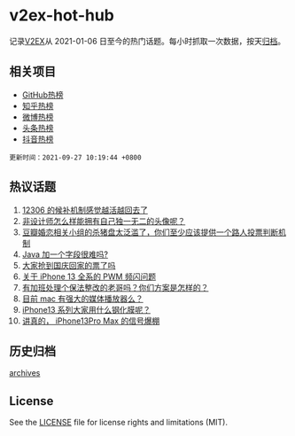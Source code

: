# v2ex-hot-hub

 记录[V2EX](https://www.v2ex.com/)从 2021-01-06 日至今的热门话题。每小时抓取一次数据，按天[归档](archives)。
 
 ## 相关项目

- [GitHub热榜](https://github.com/snaildev/github-hot-hub)
- [知乎热榜](https://github.com/snaildev/zhihu-hot-hub)
- [微博热榜](https://github.com/snaildev/weibo-hot-hub)
- [头条热榜](https://github.com/snaildev/toutiao-hot-hub)
- [抖音热榜](https://github.com/snaildev/douyin-hot-hub)


 `更新时间：2021-09-27 10:19:44 +0800`

## 热议话题

1. [12306 的候补机制感觉越活越回去了](https://www.v2ex.com/t/804383)
1. [非设计师怎么样能拥有自己独一无二的头像呢？](https://www.v2ex.com/t/804317)
1. [豆瓣婚恋相关小组的杀猪盘太泛滥了，你们至少应该提供一个路人投票判断机制](https://www.v2ex.com/t/804379)
1. [Java 加一个字段很难吗?](https://www.v2ex.com/t/804422)
1. [大家抢到国庆回家的票了吗](https://www.v2ex.com/t/804368)
1. [关于 iPhone 13 全系的 PWM 频闪问题](https://www.v2ex.com/t/804386)
1. [有加班处理个保法整改的老哥吗？你们方案是怎样的？](https://www.v2ex.com/t/804438)
1. [目前 mac 有强大的媒体播放器么？](https://www.v2ex.com/t/804443)
1. [iPhone13 系列大家用什么钢化膜呢？](https://www.v2ex.com/t/804503)
1. [讲真的， iPhone13Pro Max 的信号爆棚](https://www.v2ex.com/t/804456)

## 历史归档

[archives](archives)

## License

See the [LICENSE](LICENSE) file for license rights and limitations (MIT).
